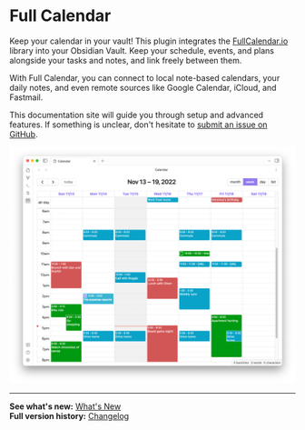 # Full Calendar

Keep your calendar in your vault! This plugin integrates the [FullCalendar.io](https://fullcalendar.io/) library into your Obsidian Vault. Keep your schedule, events, and plans alongside your tasks and notes, and link freely between them.

With Full Calendar, you can connect to local note-based calendars, your daily notes, and even remote sources like Google Calendar, iCloud, and Fastmail.

This documentation site will guide you through setup and advanced features. If something is unclear, don't hesitate to [submit an issue on GitHub](https://github.com/YouFoundJK/plugin-full-calendar/issues).

![Sample Calendar](assets/sample-calendar.png)

---

**See what's new:** [What's New](whats_new.md)  
**Full version history:** [Changelog](changelog.md)

<!-- [![Support me on Ko-Fi](https://ko-fi.com/img/githubbutton_sm.svg)](https://ko-fi.com/M4M1GQ84A) -->